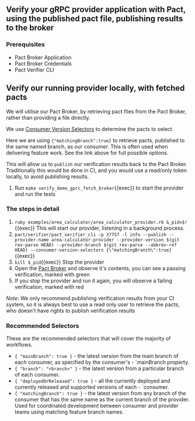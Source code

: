 ## Verify your gRPC provider application with Pact, using the published pact file, publishing results to the broker

### Prerequisites

- Pact Broker Application
- Pact Broker Credentials
- Pact Verifier CLI

## Verify our running provider locally, with fetched pacts

We will utilise our Pact Broker, by retrieving pact files from the Pact Broker, rather than providing a file directly.

We use [Consumer Version Selectors](https://docs.pact.io/pact_broker/advanced_topics/consumer_version_selectors) to determine the pacts to select.

Here we are using `{"matchingBranch":true}` to retrieve pacts, published to the same named branch, as our consumer. This is often used when delivering feature work. See the link above for full possible options.

This will allow us to `publish` our verification results back to the Pact Broker. Traditionally this would be done in CI, and you would use a read/only token locally, to avoid publishing results.

1. Run `make verify_demo_gprc_fetch_broker`{{exec}} to start the provider and run the tests

### The steps in detail

1. `ruby examples/area_calculator/area_calculator_provider.rb &_pid=$!`{{exec}} This will start our provider, listening in a background process.
1. `pact/verifier/pact_verifier_cli -p 37757 -l info --publish --provider-name area-calculator-provider --provider-version $(git rev-parse HEAD) --provider-branch $(git rev-parse --abbrev-ref HEAD) --consumer-version-selectors {\"matchingBranch\":true}`{{exec}}
1. `kill $_pid`{{exec}} Stop the provider
1. Open the [Pact Broker]({{TRAFFIC_HOST1_8000}}) and observe it's contents, you can see a passing verification, marked with green
1. If you stop the provider and run it again, you will observe a failing verification, marked with red

_Note:_ We only recommend publishing verification results from your CI system, so it is always best to use a read only user to retrieve the pacts, who doesn't have rights to publish verification results

### Recommended Selectors

These are the recommended selectors that will cover the majority of workflows.

- `{ "mainBranch": true }` - the latest version from the main branch of each consumer, as specified by the consumer's - `mainBranch property.
- `{ "branch": "<branch>" }` - the latest version from a particular branch of each consumer.
- `{ "deployedOrReleased": true }` - all the currently deployed and currently released and supported versions of each - `consumer.
- `{ "matchingBranch": true }` - the latest version from any branch of the consumer that has the same name as the current branch of the provider. Used for coordinated development between consumer and provider teams using matching feature branch names.
